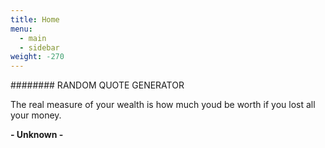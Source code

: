 ```yaml
---
title: Home
menu:
  - main
  - sidebar
weight: -270
---
```


######## RANDOM QUOTE GENERATOR

The real measure of your wealth is how much youd be worth if you lost all your money.

**‐ Unknown ‐**
